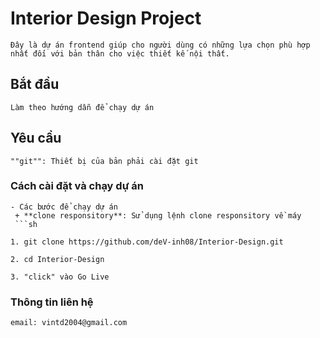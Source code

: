 # Interior Design Project
    Đây là dự án frontend giúp cho người dùng có những lựa chọn phù hợp nhất đối với bản thân cho việc thiết kế nội thất.

## Bắt đầu
    Làm theo hướng dẫn để chạy dự án

## Yêu cầu
    ""git"": Thiết bị của bản phải cài đặt git

### Cách cài đặt và chạy dự án
    - Các bước để chạy dự án
     + **clone responsitory**: Sử dụng lệnh clone responsitory về máy
     ```sh

    1. git clone https://github.com/deV-inh08/Interior-Design.git

    2. cd Interior-Design

    3. "click" vào Go Live

### Thông tin liên hệ
    email: vintd2004@gmail.com